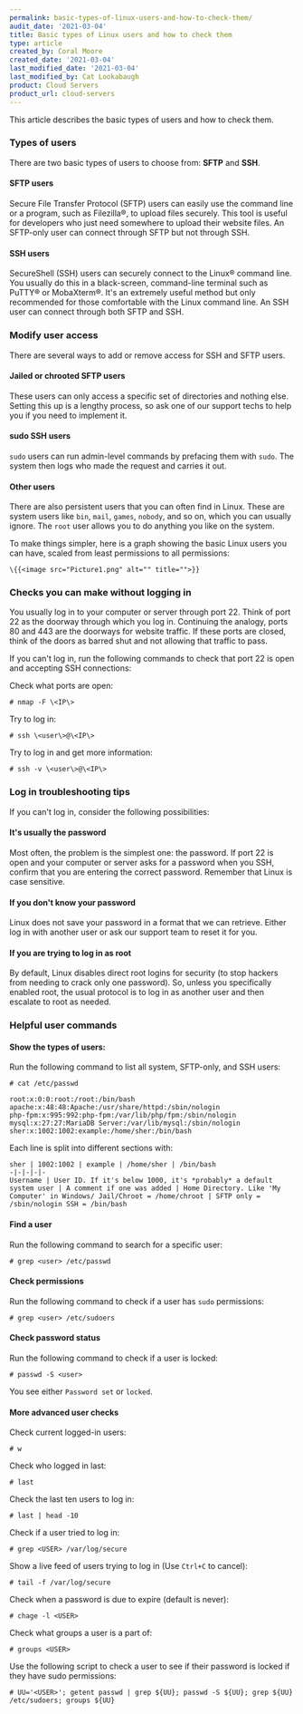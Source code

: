 ```yaml
---
permalink: basic-types-of-linux-users-and-how-to-check-them/
audit_date: '2021-03-04'
title: Basic types of Linux users and how to check them
type: article
created_by: Coral Moore
created_date: '2021-03-04'
last_modified_date: '2021-03-04'
last_modified_by: Cat Lookabaugh
product: Cloud Servers
product_url: cloud-servers
---
```


This article describes the basic types of users and how to check them.

### Types of users

There are two basic types of users to choose from: **SFTP** and **SSH**.

#### SFTP users

Secure File Transfer Protocol (SFTP) users can easily use the command line or a program, such as Filezilla&reg;, to upload files
securely. This tool is useful for developers who just need somewhere to upload their website files. An SFTP-only user can connect
through SFTP but not through SSH.

#### SSH users

SecureShell (SSH) users can securely connect to the Linux&reg; command line. You usually do this in a black-screen, command-line
terminal such as PuTTY&reg; or MobaXterm&reg;. It's an extremely useful method but only recommended for those comfortable with the
Linux command line. An SSH user can connect through both SFTP and SSH.

### Modify user access

There are several ways to add or remove access for SSH and SFTP users.

#### Jailed or chrooted SFTP users

These users can only access a specific set of directories and nothing else.
Setting this up is a lengthy process, so ask one of our support techs to help you if you need to implement it.

#### sudo SSH users

`sudo` users can run admin-level commands by prefacing them with `sudo`. The system then logs who made the request and
carries it out.

#### Other users

There are also persistent users that you can often find in Linux. These are system users like `bin`, `mail`, `games`,
`nobody`, and so on, which you can usually ignore. The `root` user allows you to do anything you like on the system.

To make things simpler, here is a graph showing the basic Linux users you can have, scaled from least permissions
to all permissions:

    \{{<image src="Picture1.png" alt="" title="">}}

### Checks you can make without logging in

You usually log in to your computer or server through port 22. Think of port 22 as the doorway through which
you log in. Continuing the analogy, ports 80 and 443 are the doorways for website traffic.
If these ports are closed, think of the doors as barred shut and not allowing that traffic to pass.

If you can't log in, run the following commands to check that port 22 is open and accepting SSH connections:

Check what ports are open:

    # nmap -F \<IP\>

Try to log in:

    # ssh \<user\>@\<IP\>

Try to log in and get more information:

    # ssh -v \<user\>@\<IP\>

### Log in troubleshooting tips

If you can't log in, consider the following possibilities:

#### It's usually the password

Most often, the problem is the simplest one: the password. If port 22 is open and your computer or server asks
for a password when you SSH, confirm that you are entering the correct password. Remember that Linux is case sensitive.

#### If you don't know your password

Linux does not save your password in a format that we can retrieve. Either log in with another user or ask our support
team to reset it for you.

#### If you are trying to log in as root

By default, Linux disables direct root logins for security (to stop hackers from needing to crack only one password).
So, unless you specifically enabled root, the usual protocol is to log in as another user and then escalate to root as needed.

### Helpful user commands

#### Show the types of users:

Run the following command to list all system, SFTP-only, and SSH users:

    # cat /etc/passwd

    root:x:0:0:root:/root:/bin/bash
    apache:x:48:48:Apache:/usr/share/httpd:/sbin/nologin
    php-fpm:x:995:992:php-fpm:/var/lib/php/fpm:/sbin/nologin
    mysql:x:27:27:MariaDB Server:/var/lib/mysql:/sbin/nologin
    sher:x:1002:1002:example:/home/sher:/bin/bash

Each line is split into different sections with:

    sher | 1002:1002 | example | /home/sher | /bin/bash
    -|-|-|-|-
    Username | User ID. If it's below 1000, it's *probably* a default system user | A comment if one was added | Home Directory. Like 'My Computer' in Windows/ Jail/Chroot = /home/chroot | SFTP only = /sbin/nologin SSH = /bin/bash

#### Find a user

Run the following command to search for a specific user:

    # grep <user> /etc/passwd

#### Check permissions

Run the following command to check if a user has `sudo` permissions:

    # grep <user> /etc/sudoers

#### Check password status

Run the following command to check if a user is locked:

    # passwd -S <user>

You see either `Password set` or `locked`.

#### More advanced user checks

Check current logged-in users:

    # w

Check who logged in last:

    # last

Check the last ten users to log in:

    # last | head -10

Check if a user tried to log in:

    # grep <USER> /var/log/secure

Show a live feed of users trying to log in (Use `Ctrl+C` to cancel):

    # tail -f /var/log/secure

Check when a password is due to expire (default is never):

    # chage -l <USER>

Check what groups a user is a part of:

    # groups <USER>

Use the following script to check a user to see if their password is locked if they have sudo permissions:

    # UU='<USER>'; getent passwd | grep ${UU}; passwd -S ${UU}; grep ${UU} /etc/sudoers; groups ${UU}
